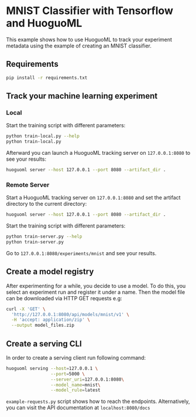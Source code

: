 # MNIST Classifier with Tensorflow and HuoguoML

This example shows how to use HuoguoML to track your experiment metadata using the example of creating an MNIST
classifier.

## Requirements

```bash
pip install -r requirements.txt
```

## Track your machine learning experiment

### Local

Start the training script with different parameters:

```bash
python train-local.py --help
python train-local.py
```

Afterward you can launch a HuoguoML tracking server on `127.0.0.1:8080` to see your results:

```bash
huoguoml server --host 127.0.0.1 --port 8080 --artifact_dir .
```

### Remote Server

Start a HuoguoML tracking server on `127.0.0.1:8080` and set the artifact directory to the current directory:

```bash
huoguoml server --host 127.0.0.1 --port 8080 --artifact_dir .
```

Start the training script with different parameters:

```bash
python train-server.py --help
python train-server.py
```

Go to `127.0.0.1:8080/experiments/mnist` and see your results.

## Create a model registry

After experimenting for a while, you decide to use a model. To do this, you select an experiment run and register it
under a name. Then the model file can be downloaded via HTTP GET requests e.g:

```bash
curl -X 'GET' \
  'http://127.0.0.1:8080/api/models/mnist/v1' \
  -H 'accept: application/zip' \
  --output model_files.zip
```

## Create a serving CLI

In order to create a serving client run following command:

```bash
huoguoml serving --host=127.0.0.1 \
                 --port=5000 \
                 --server_uri=127.0.0.1:8080\
                 --model_name=mnist\
                 --model_rule=latest
```

`example-requests.py` script shows how to reach the endpoints. Alternatively, you can visit the API documentation
at `localhost:8080/docs`